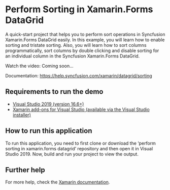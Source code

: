 # Perform Sorting in Xamarin.Forms DataGrid

A quick-start project that helps you to perform sort operations in Syncfusion Xamarin.Forms DataGrid easily. In this example, you will learn how to enable sorting and tristate sorting. Also, you will learn how to sort columns programmatically, sort columns by double clicking and disable sorting for an individual column in the Syncfusion Xamarin.Forms DataGrid.

Watch the video: Coming soon...

Documentation: https://help.syncfusion.com/xamarin/datagrid/sorting 

## Requirements to run the demo
* [Visual Studio 2019 (version 16.6+)]( https://visualstudio.microsoft.com/downloads)
* [Xamarin add-ons for Visual Studio (available via the Visual Studio installer)]( https://visualstudio.microsoft.com/xamarin/)

## How to run this application
To run this application, you need to first clone or download the ‘perform sorting in xamarin.forms datagrid’ repository and then open it in Visual Studio 2019. Now, build and run your project to view the output.

## Further help
For more help, check the [Xamarin documentation](https://docs.microsoft.com/en-us/xamarin/get-started/).
